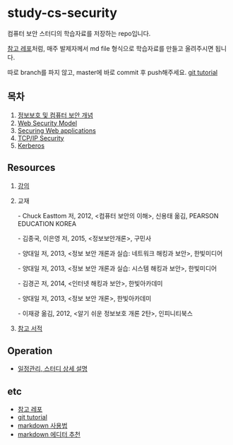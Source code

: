 # study-cs-security

컴퓨터 보안 스터디의 학습자료를 저장하는 repo입니다.

[참고 레포](https://github.com/Yooii-Studios/Clean-Code)처럼, 매주 발제자께서 md file 형식으로 학습자료를 만들고 올려주시면 됩니다.

따로 branch를 파지 않고, master에 바로 commit 후 push해주세요. [git tutorial](https://backlog.com/git-tutorial/kr/intro/intro1_1.html)



## 목차

1. [정보보호 및 컴퓨터 보안 개념](https://github.com/tyj9327/study-cs-security/blob/master/%EC%A0%95%EB%B3%B4%EB%B3%B4%ED%98%B8%EC%99%80%20%EB%B3%B4%EC%95%88%EC%9D%98%20%EA%B8%B0%EC%B4%88/1.%20%EC%A0%95%EB%B3%B4%EB%B3%B4%ED%98%B8%20%EB%B0%8F%20%EC%BB%B4%ED%93%A8%ED%84%B0%20%EB%B3%B4%EC%95%88%20%EA%B0%9C%EB%85%90.md)
2. [Web Security Model](https://github.com/tyj9327/study-cs-security/blob/master/computer-system-security/2.%20Web%20Security%20Model.md)
3. [Securing Web applications](https://github.com/tyj9327/study-cs-security/blob/master/computer-system-security/3.%20Securing%20Web%20Applications.md)
4. [TCP/IP Security](https://github.com/tyj9327/study-cs-security/blob/master/computer-system-security/4.%20TCP_IP%20Security.md)
5. [Kerberos](https://github.com/tyj9327/study-cs-security/blob/master/computer-system-security/5.%20Kerberos.md)

## Resources

1. [강의](https://ocw.mit.edu/courses/electrical-engineering-and-computer-science/6-858-computer-systems-security-fall-2014/video-lectures/)

2. 교재

   \- Chuck Easttom 저, 2012, <컴퓨터 보안의 이해>, 신용태 옮김, PEARSON EDUCATION KOREA

   \- 김종국, 이은영 저, 2015, <정보보안개론>, 구민사

   \- 양대일 저, 2013, <정보 보안 개론과 실습: 네트워크 해킹과 보안>, 한빛미디어

   \- 양대일 저, 2013, <정보 보안 개론과 실습: 시스템 해킹과 보안>, 한빛미디어

   \- 김경곤 저, 2014, <인터넷 해킹과 보안>, 한빛아카데미

   \- 양대일 저, 2013, <정보 보안 개론>, 한빛아카데미

   \- 이재광 옮김, 2012, <알기 쉬운 정보보호 개론 2탄>, 인피니티북스

3. [참고 서적](http://www.kyobobook.co.kr/product/detailViewKor.laf?mallGb=KOR&ejkGb=KOR&linkClass=3310&barcode=9791156643272#N)



## Operation

- [일정관리, 스터디 상세 설명](https://www.notion.so/cssecuritystudy/)



## etc

- [참고 레포](https://github.com/Yooii-Studios/Clean-Code)
- [git tutorial](https://backlog.com/git-tutorial/kr/intro/intro1_1.html)
- [markdown 사용법](https://gist.github.com/ihoneymon/652be052a0727ad59601)
- [markdown 에디터 추천](https://futurecreator.github.io/2018/07/20/what-are-the-best-markdown-editor/)

